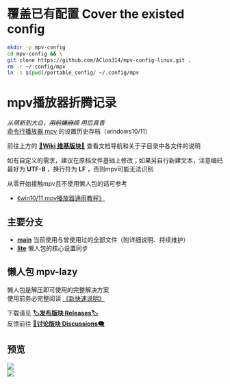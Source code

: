 # 覆盖已有配置 Cover the existed config
```sh
mkdir -p mpv-config
cd mpv-config && \
git clone https://github.com/AClon314/mpv-config-linux.git .
rm -r ~/.config/mpv
ln -s $(pwd)/portable_config/ ~/.config/mpv
```

# mpv播放器折腾记录

_从萌新到大白，<s>用前嫌麻烦</s> 用后真香_  
[命令行播放器 mpv](https://github.com/mpv-player/mpv) 的设置历史存档（windows10/11）

前往上方的 [**📖Wiki 维基版块📖**](../../wiki) 查看文档导航和关于子目录中各文件的说明

如有自定义的需求，建议在原档文件基础上修改；如果另自行新建文本，注意编码最好为 **UTF-8** ，换行符为 **LF** ，否则mpv可能无法识别  

从零开始接触mpv且不使用懒人包的话可参考
- [《win10/11 mpv播放器通用教程》](https://hooke007.github.io/unofficial/mpv_start.html)  

## 主要分支

- [**main**](https://github.com/hooke007/MPV_lazy/tree/main) 当前使用与曾使用过的全部文件（附详细说明、持续维护）
- [**lite**](https://github.com/hooke007/MPV_lazy/tree/lite) 懒人包的核心设置同步

## 懒人包 mpv-lazy

懒人包是解压即可使用的完整解决方案  
使用前务必完整阅读 [《新快速说明》](https://github.com/hooke007/MPV_lazy/discussions/194)  

下载请见 [**🏷发布版块 Releases🏷**](../../releases)  
反馈前往 [**💬讨论版块 Discussions🗨️**](../../discussions)

## 预览

![](https://github.com/hooke007/MPV_lazy/blob/lite/Temp/mpv-lazy-lite.png)  
![](https://github.com/hooke007/MPV_lazy/blob/obs/Temp/IMG/index-%E6%96%B0%E7%95%8C%E9%9D%A2%E4%B8%8E%E4%B8%8A%E4%B8%8B%E6%96%87%E8%8F%9C%E5%8D%95.webp)
